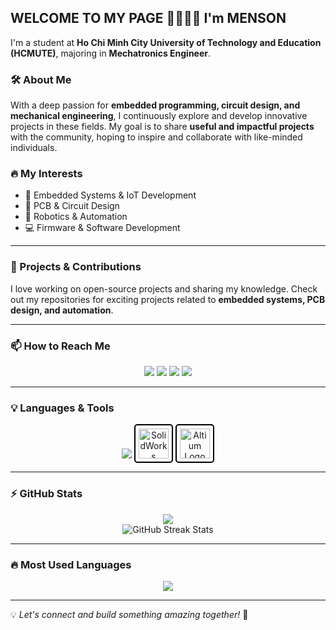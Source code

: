 ## WELCOME TO MY PAGE 👋👋👋👋 I'm MENSON
I'm a student at **Ho Chi Minh City University of Technology and Education (HCMUTE)**, majoring in **Mechatronics Engineer**.

### 🛠️ About Me
With a deep passion for **embedded programming, circuit design, and mechanical engineering**, I continuously explore and develop innovative projects in these fields. My goal is to share **useful and impactful projects** with the community, hoping to inspire and collaborate with like-minded individuals.

### 🔥 My Interests
- 🚀 Embedded Systems & IoT Development  
- 🔧 PCB & Circuit Design  
- 🤖 Robotics & Automation  
- 💻 Firmware & Software Development  

---

### 📌 Projects & Contributions
I love working on open-source projects and sharing my knowledge. Check out my repositories for exciting projects related to **embedded systems, PCB design, and automation**.

---

### 📫 How to Reach Me
<p align="center">
  <a href="https://mail.google.com/mail/?view=cm&fs=1&to=hmsang.nk.cqt@gmail.com" target="_blank"><img src="https://img.shields.io/badge/Gmail-D14836?style=for-the-badge&logo=gmail&logoColor=white"></a>
  <a href="https://www.tiktok.com/@menson2222"><img src="https://img.shields.io/badge/TikTok-000000?style=for-the-badge&logo=tiktok&logoColor=white"></a>
  <a href="https://www.youtube.com/@Menson2222"><img src="https://img.shields.io/badge/YouTube-FF0000?style=for-the-badge&logo=youtube&logoColor=white"></a>
  <a href="https://www.facebook.com/profile.php?id=100076267646838"><img src="https://img.shields.io/badge/Facebook-1877F2?style=for-the-badge&logo=facebook&logoColor=white"></a>
</p>

---

### 💡 Languages & Tools
<p align="center">
  <img src="https://skillicons.dev/icons?i=c,cpp,python,arduino,raspberrypi,linux,vscode,git,github" />
  <img src="https://img.icons8.com/color/96/solidworks.png" alt="SolidWorks Logo" width="48" height="48" style="border: 2px solid #000; border-radius: 5px; padding: 5px;"/>
  <img src="https://i.imgur.com/uZ3hrR7.png" alt="Altium Logo" width="48" height="48" style="border: 2px solid #000; border-radius: 5px; padding: 5px;"/>
</p>

</p>

---

### ⚡ GitHub Stats
<p align="center">
  <img src="https://github-readme-stats.vercel.app/api?username=nvhung1609&show_icons=true&theme=radical" />
  <br>
  <img src="https://github-readme-streak-stats.herokuapp.com/?user=nvhung1609&theme=radical" alt="GitHub Streak Stats" />
</p>

---

### 🔥 Most Used Languages
<p align="center">
  <img src="https://github-readme-stats.vercel.app/api/top-langs/?username=nvhung1609&layout=compact&theme=radical" />
</p>


---

💡 *Let's connect and build something amazing together!* 🚀

